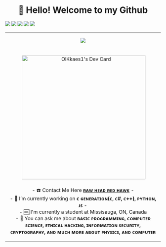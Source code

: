 <h1 align="center">👋 Hello! Welcome to my Github</h1>

[![](https://img.shields.io/badge/-@EZiskpsy05-%231DA1F2?style=flat-square&logo=twitter&logoColor=ffffff)](https://twitter.com/OlKkaeS1)
[![](https://img.shields.io/badge/-@EZiskpsy05-%23181717?style=flat-square&logo=github)](https://github.com/EZiskpsy05)
[![](https://img.shields.io/badge/-@0lKk-%23000000?style=flat-square&logo=codepen)](https://codepen.io/0lKk)
[![](https://img.shields.io/badge/-@Bla3tC9t-%23000000?style=flat-square&logo=facebook)](https://www.facebook.com/Bla3tC9t)
[![](https://img.shields.io/website?color=0ab9e6&style=flat-square&up_message=howardtran.neocities.org&url=https%3A%2F%2Fhowardtran.neocities.org)](https://howardtran.neocities.org/)

<p align="center">
<table align="center">
   <tr>
      <td>
         <p align="center">    
         <img align="center" src="https://user-images.githubusercontent.com/55793975/147712369-d7aae4a8-6a34-401c-99c3-27f5612d660b.gif"/></a><br/>
         <br/><br/>
            <a href="#"><img align="center"></a>
            <a href="https://app.daily.dev/olkkaesi"><img src="https://api.daily.dev/devcards/a715e312a29f4ffb8f6763146261c579.png?r=maq" width="400" alt="OlKkaes1's Dev Card"/></a>
         <br/><br/>
         - ☎️ Contact Me Here <strong><a href="https://facebook.com/Bla3tC9t">ʀᴀᴡ ʜᴇᴀᴅ ʀᴇᴅ ʜᴀᴡᴋ</a></strong> -
         <br/>
         - 🌱 I’m currently working on <strong>ᴄ ɢᴇɴᴇʀᴀᴛɪᴏɴ(ᴄ, ᴄ#, ᴄ++), ᴘʏᴛʜᴏɴ, ᴊꜱ</strong> -
         <br/>
         - 🆒 I'm currently a student at Missisauga, ON, Canada
         <br/>
         - 💬 You can ask me about <strong>ʙᴀꜱɪᴄ ᴘʀᴏɢʀᴀᴍᴍɪɴɢ, ᴄᴏᴍᴘᴜᴛᴇʀ ꜱᴄɪᴇɴᴄᴇ, ᴇᴛʜɪᴄᴀʟ ʜᴀᴄᴋɪɴɢ, ɪɴꜰᴏʀᴍᴀᴛɪᴏɴ ꜱᴇᴄᴜʀɪᴛʏ, ᴄʀʏᴘᴛᴏɢʀᴀᴘʜʏ, ᴀɴᴅ ᴍᴜᴄʜ ᴍᴏʀᴇ ᴀʙᴏᴜᴛ ᴘʜʏꜱɪᴄꜱ, ᴀɴᴅ ᴄᴏᴍᴘᴜᴛᴇʀ</strong> 
         <p align="center">                     
</table>
</p>



<!--
- 🔭 I’m currently working on ...
- 🌱 I’m currently learning ...
- 👯 I’m looking to collaborate on ...
- 🤔 I’m looking for help with ...
- 💬 Ask me about ...
- 📫 How to reach me: ...
- 😄 Pronouns: ...
- ⚡ Fun fact: ...
-->
